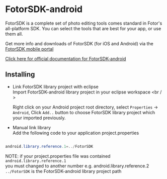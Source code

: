 FotorSDK-android
================
FotorSDK is a complete set of photo editing tools comes standard in Fotor's all-platform SDK. You can select the tools that are best for your app, or use them all.

Get more info and downloads of FotorSDK (for iOS and Android) via the [FotorSDK mobile portal](https://github.com/Fotor)

[Click here for official documentation for FotorSDK-android](https://github.com/Fotor/FotorSDK-android/wiki/InstallationGuide)


Installing
----------------

* Link FotorSDK library project with eclipse  <br />
  Import FotorSDK-android library project in your eclipse workspace <br / >

  Right click on your Android project root directory, select `Properties` -> `Android`, Click `Add..` button to choose FotorSDK library project which your imported previously.

* Manual link library <br /> 
  Add the following code to your application project.properties <br />

``` java

android.library.reference.1=../FotorSDK

```
  NOTE: if your project.properties file was contained `android.library.reference.1` <br />
  you must changed to another number  e.g. android.library.reference.2<br/>
  `../FotorSDK` is the FotorSDK-android library project path




